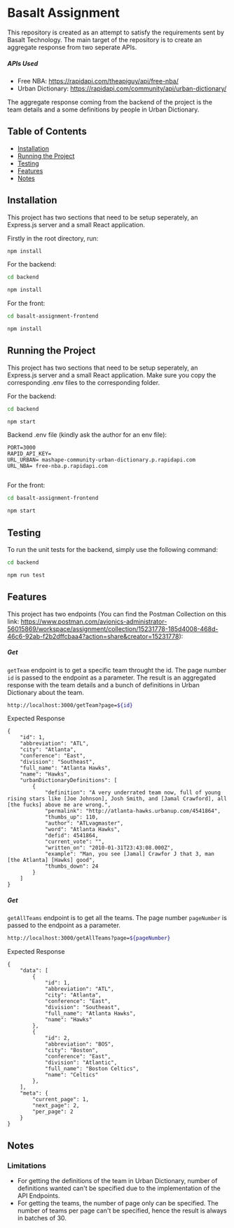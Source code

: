 # Basalt Assignment

This repository is created as an attempt to satisfy the requirements sent by Basalt Technology. The main target of the repository is to create an aggregate response from two seperate APIs.

##### APIs Used
- Free NBA: https://rapidapi.com/theapiguy/api/free-nba/
- Urban Dictionary: https://rapidapi.com/community/api/urban-dictionary/

The aggregate response coming from the backend of the project is the team details and a some definitions by people in Urban Dictionary.

## Table of Contents
- [Installation](#installation)
- [Running the Project](#running-the-project)
- [Testing](#testing)
- [Features](#features)
- [Notes](#notes)

## Installation

This project has two sections that need to be setup seperately, an Express.js server and a small React application.

Firstly in the root directory, run: 
```sh
npm install
```

For the backend:
```sh
cd backend
```

```sh
npm install
```

For the front:
```sh
cd basalt-assignment-frontend
```

```sh
npm install
```

## Running the Project

This project has two sections that need to be setup seperately, an Express.js server and a small React application. Make sure you copy the corresponding .env files to the corresponding folder.

For the backend:
```sh
cd backend
```

```sh
npm start
```

Backend .env file (kindly ask the author for an env file):
```
PORT=3000
RAPID_API_KEY=
URL_URBAN= mashape-community-urban-dictionary.p.rapidapi.com
URL_NBA= free-nba.p.rapidapi.com


```

For the front:
```sh
cd basalt-assignment-frontend
```

```sh
npm start
```


## Testing

To run the unit tests for the backend, simply use the following command:

```sh
cd backend
```

```sh
npm run test
```


## Features
This project has two endpoints (You can find the Postman Collection on this link: https://www.postman.com/avionics-administrator-56015869/workspace/assignment/collection/15231778-185d4008-468d-46c6-92ab-f2b2dffcbaa4?action=share&creator=15231778):

##### Get
``getTeam`` endpoint is to get a specific team throught the id. The page number ``id`` is passed to the endpoint as a parameter. The result is an aggregated response with the team details and a bunch of definitions in Urban Dictionary about the team.
```sh
http://localhost:3000/getTeam?page=${id}
```

Expected Response
```
{
    "id": 1,
    "abbreviation": "ATL",
    "city": "Atlanta",
    "conference": "East",
    "division": "Southeast",
    "full_name": "Atlanta Hawks",
    "name": "Hawks",
    "urbanDictionaryDefinitions": [
        {
            "definition": "A very underrated team now, full of young rising stars like [Joe Johnson], Josh Smith, and [Jamal Crawford], all [the fucks] above me are wrong.",
            "permalink": "http://atlanta-hawks.urbanup.com/4541864",
            "thumbs_up": 110,
            "author": "ATLvagmaster",
            "word": "Atlanta Hawks",
            "defid": 4541864,
            "current_vote": "",
            "written_on": "2010-01-31T23:43:08.000Z",
            "example": "Man, you see [Jamal] Crawfor J that 3, man [the Atlanta] [Hawks] good",
            "thumbs_down": 24
        }
    ]
}
```

##### Get
``getAllTeams`` endpoint is to get all the teams. The page number ``pageNumber`` is passed to the endpoint as a parameter.
```sh
http://localhost:3000/getAllTeams?page=${pageNumber}
```

Expected Response
```
{
    "data": [
        {
            "id": 1,
            "abbreviation": "ATL",
            "city": "Atlanta",
            "conference": "East",
            "division": "Southeast",
            "full_name": "Atlanta Hawks",
            "name": "Hawks"
        },
        {
            "id": 2,
            "abbreviation": "BOS",
            "city": "Boston",
            "conference": "East",
            "division": "Atlantic",
            "full_name": "Boston Celtics",
            "name": "Celtics"
        },
    ],
    "meta": {
        "current_page": 1,
        "next_page": 2,
        "per_page": 2
    }
}
```

## Notes
### Limitations
- For getting the definitions of the team in Urban Dictionary, number of definitions wanted can't be specified due to the implementation of the API Endpoints.
- For getting the teams, the number of page only can be specified. The number of teams per page can't be specified, hence the result is always in batches of 30.
